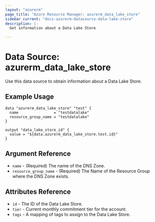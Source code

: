 ```yaml
---
layout: "azurerm"
page_title: "Azure Resource Manager: azurerm_data_lake_store"
sidebar_current: "docs-azurerm-datasource-data-lake-store"
description: |-
  Get information about a Data Lake Store

---
```


# Data Source: azurerm_data_lake_store

Use this data source to obtain information about a Data Lake Store.

## Example Usage

```hcl
data "azurerm_data_lake_store" "test" {
  name                = "testdatalake"
  resource_group_name = "testdatalake"
}

output "data_lake_store_id" {
  value = "${data.azurerm_data_lake_store.test.id}"
}
```

## Argument Reference

* `name` - (Required) The name of the DNS Zone.
* `resource_group_name` - (Required) The Name of the Resource Group where the DNS Zone exists.

## Attributes Reference

* `id` - The ID of the Data Lake Store.
* `tier` - Current monthly commitment tier for the account.
* `tags` - A mapping of tags to assign to the Data Lake Store.
